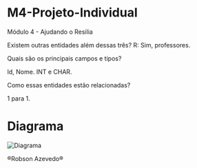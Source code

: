 # M4-Projeto-Individual
Módulo 4 - Ajudando o Resilia

Existem outras entidades além dessas três? R: Sim, professores.

Quais são os principais campos e tipos?

Id, Nome. INT e CHAR.

Como essas entidades estão relacionadas?

1 para 1.

# Diagrama

![Diagrama](https://user-images.githubusercontent.com/117126406/227304285-990c6b39-e57b-4a1e-88df-b91d07dc5477.png)


®Robson Azevedo®
